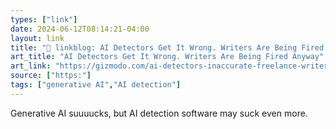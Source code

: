 ```yaml
---
types: ["link"]
date: 2024-06-12T08:14:21-04:00
layout: link
title: "🔗 linkblog: AI Detectors Get It Wrong. Writers Are Being Fired Anyway'"
art_title: "AI Detectors Get It Wrong. Writers Are Being Fired Anyway"
art_link: "https://gizmodo.com/ai-detectors-inaccurate-freelance-writers-fired-1851529820"
source: ["https:"]
tags: ["generative AI","AI detection"]
---
```

Generative AI suuuucks, but AI detection software may suck even more.
